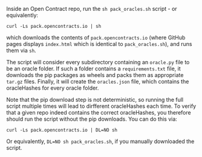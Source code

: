 Inside an Open Contract repo, run the `sh pack_oracles.sh` script - or equivalently:
```
curl -Ls pack.opencontracts.io | sh
```
which downloads the contents of `pack.opencontracts.io` (where GitHub pages displays `index.html` which is identical to `pack_oracles.sh`), and runs them via `sh`.

The script will consider every subdirectory containing an `oracle.py` file to be an oracle folder.
If such a folder contains a `requirements.txt` file, it downloads the pip packages as wheels and packs them as appropriate `tar.gz` files.
Finally, it will create the `oracles.json` file, which contains the oracleHashes for every oracle folder.

Note that the pip download step is not deterministic, so running the full script multiple times will lead to dirfferent oracleHashes each time. To verify that a given repo indeed contains the correct oracleHashes, you therefore should run the script without the pip downloads. You can do this via:
```
curl -Ls pack.opencontracts.io | DL=NO sh
```
Or equivalently, `DL=NO sh pack_oracles.sh`, if you manually downloaded the script.
